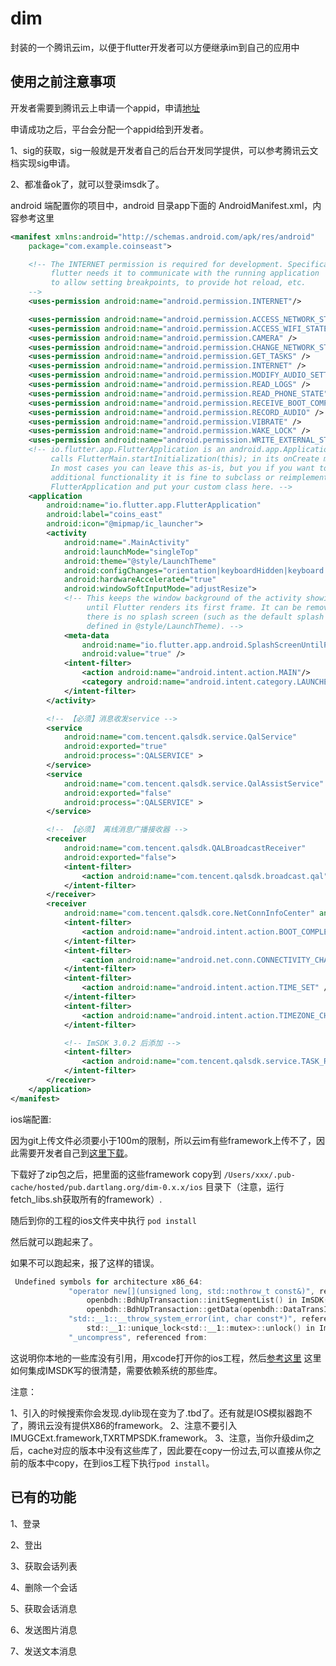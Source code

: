 # dim

封装的一个腾讯云im，以便于flutter开发者可以方便继承im到自己的应用中

## 使用之前注意事项


开发者需要到腾讯云上申请一个appid，申请[地址](https://console.cloud.tencent.com/avc)

申请成功之后，平台会分配一个appid给到开发者。

1、sig的获取，sig一般就是开发者自己的后台开发同学提供，可以参考腾讯云文档实现sig申请。

2、都准备ok了，就可以登录imsdk了。

android 端配置你的项目中，android 目录app下面的 AndroidManifest.xml，内容参考这里
```xml
<manifest xmlns:android="http://schemas.android.com/apk/res/android"
    package="com.example.coinseast">

    <!-- The INTERNET permission is required for development. Specifically,
         flutter needs it to communicate with the running application
         to allow setting breakpoints, to provide hot reload, etc.
    -->
    <uses-permission android:name="android.permission.INTERNET"/>

    <uses-permission android:name="android.permission.ACCESS_NETWORK_STATE" />
    <uses-permission android:name="android.permission.ACCESS_WIFI_STATE" />
    <uses-permission android:name="android.permission.CAMERA" />
    <uses-permission android:name="android.permission.CHANGE_NETWORK_STATE" />
    <uses-permission android:name="android.permission.GET_TASKS" />
    <uses-permission android:name="android.permission.INTERNET" />
    <uses-permission android:name="android.permission.MODIFY_AUDIO_SETTINGS" />
    <uses-permission android:name="android.permission.READ_LOGS" />
    <uses-permission android:name="android.permission.READ_PHONE_STATE" />
    <uses-permission android:name="android.permission.RECEIVE_BOOT_COMPLETED" />
    <uses-permission android:name="android.permission.RECORD_AUDIO" />
    <uses-permission android:name="android.permission.VIBRATE" />
    <uses-permission android:name="android.permission.WAKE_LOCK" />
    <uses-permission android:name="android.permission.WRITE_EXTERNAL_STORAGE" />
    <!-- io.flutter.app.FlutterApplication is an android.app.Application that
         calls FlutterMain.startInitialization(this); in its onCreate method.
         In most cases you can leave this as-is, but you if you want to provide
         additional functionality it is fine to subclass or reimplement
         FlutterApplication and put your custom class here. -->
    <application
        android:name="io.flutter.app.FlutterApplication"
        android:label="coins_east"
        android:icon="@mipmap/ic_launcher">
        <activity
            android:name=".MainActivity"
            android:launchMode="singleTop"
            android:theme="@style/LaunchTheme"
            android:configChanges="orientation|keyboardHidden|keyboard|screenSize|locale|layoutDirection|fontScale|screenLayout|density"
            android:hardwareAccelerated="true"
            android:windowSoftInputMode="adjustResize">
            <!-- This keeps the window background of the activity showing
                 until Flutter renders its first frame. It can be removed if
                 there is no splash screen (such as the default splash screen
                 defined in @style/LaunchTheme). -->
            <meta-data
                android:name="io.flutter.app.android.SplashScreenUntilFirstFrame"
                android:value="true" />
            <intent-filter>
                <action android:name="android.intent.action.MAIN"/>
                <category android:name="android.intent.category.LAUNCHER"/>
            </intent-filter>
        </activity>

        <!-- 【必须】消息收发service -->
        <service
            android:name="com.tencent.qalsdk.service.QalService"
            android:exported="true"
            android:process=":QALSERVICE" >
        </service>
        <service
            android:name="com.tencent.qalsdk.service.QalAssistService"
            android:exported="false"
            android:process=":QALSERVICE" >
        </service>

        <!-- 【必须】 离线消息广播接收器 -->
        <receiver
            android:name="com.tencent.qalsdk.QALBroadcastReceiver"
            android:exported="false">
            <intent-filter>
                <action android:name="com.tencent.qalsdk.broadcast.qal" />
            </intent-filter>
        </receiver>
        <receiver
            android:name="com.tencent.qalsdk.core.NetConnInfoCenter" android:process=":QALSERVICE">
            <intent-filter>
                <action android:name="android.intent.action.BOOT_COMPLETED" />
            </intent-filter>
            <intent-filter>
                <action android:name="android.net.conn.CONNECTIVITY_CHANGE" />
            </intent-filter>
            <intent-filter>
                <action android:name="android.intent.action.TIME_SET" />
            </intent-filter>
            <intent-filter>
                <action android:name="android.intent.action.TIMEZONE_CHANGED" />
            </intent-filter>

            <!-- ImSDK 3.0.2 后添加 -->
            <intent-filter>
                <action android:name="com.tencent.qalsdk.service.TASK_REMOVED" />
            </intent-filter>
        </receiver>
    </application>
</manifest>

```
ios端配置:
 
因为git上传文件必须要小于100m的限制，所以云im有些framework上传不了，因此需要开发者自己到[这里下载](http://dldir1.qq.com/hudongzhibo/im/IM_iOS_SDK_3.3.2.zip)。

下载好了zip包之后，把里面的这些framework copy到 `/Users/xxx/.pub-cache/hosted/pub.dartlang.org/dim-0.x.x/ios`
目录下（注意，运行fetch_libs.sh获取所有的framework）.

随后到你的工程的ios文件夹中执行 `pod install`

然后就可以跑起来了。

如果不可以跑起来，报了这样的错误。
```objectivec
 Undefined symbols for architecture x86_64:
             "operator new[](unsigned long, std::nothrow_t const&)", referenced from:
                 openbdh::BdhUpTransaction::initSegmentList() in ImSDK(bdhUpTransaction.o)
                 openbdh::BdhUpTransaction::getData(openbdh::DataTransInfo*) in ImSDK(bdhUpTransaction.o)
             "std::__1::__throw_system_error(int, char const*)", referenced from:
                 std::__1::unique_lock<std::__1::mutex>::unlock() in ImSDK(task_queue.o)
             "_uncompress", referenced from:
```

这说明你本地的一些库没有引用，用xcode打开你的ios工程，然后[参考这里](https://cloud.tencent.com/document/product/269/9147)
这里如何集成IMSDK写的很清楚，需要依赖系统的那些库。


注意：

1、引入的时候搜索你会发现.dylib现在变为了.tbd了。还有就是IOS模拟器跑不了，腾讯云没有提供X86的framework。
2、注意不要引入IMUGCExt.framework,TXRTMPSDK.framework。
3、注意，当你升级dim之后，cache对应的版本中没有这些库了，因此要在copy一份过去,可以直接从你之前的版本中copy，在到ios工程下执行`pod install`。

## 已有的功能

1、登录

2、登出

3、获取会话列表

4、删除一个会话

5、获取会话消息

6、发送图片消息

7、发送文本消息